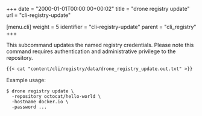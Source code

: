 +++
date = "2000-01-01T00:00:00+00:02"
title = "drone registry update"
url = "cli-registry-update"

[menu.cli]
  weight = 5
  identifier = "cli-registry-update"
  parent = "cli_registry"
+++

This subcommand updates the named registry credentials. Please note this command requires authentication and administrative privilege to the repository.

```text
{{< cat "content/cli/registry/data/drone_registry_update.out.txt" >}}
```

Example usage:

```text
$ drone registry update \
  -repository octocat/hello-world \
  -hostname docker.io \
  -password ...
```

